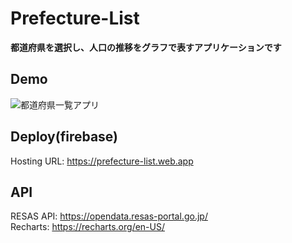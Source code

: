 # Prefecture-List
**都道府県を選択し、人口の推移をグラフで表すアプリケーションです**

## Demo

![都道府県一覧アプリ](https://user-images.githubusercontent.com/78260526/126868900-a879483c-66f6-45e7-89ab-388d190aeb23.gif)

## Deploy(firebase)
Hosting URL: https://prefecture-list.web.app

## API
RESAS API: https://opendata.resas-portal.go.jp/  
Recharts: https://recharts.org/en-US/
